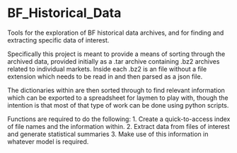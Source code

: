 # BF_Historical_Data
Tools for the exploration of BF historical data archives, and for finding and extracting specific data of interest.

Specifically this project is meant to provide a means of sorting through the archived data, provided initially as a .tar archive containing .bz2 archives related to individual markets.  Inside each .bz2 is an file without a file extension which needs to be read in and then parsed as a json file.  

The dictionaries within are then sorted through to find relevant information which can be exported to a spreadsheet for laymen to play with, though the intention is that most of that type of work can be done using python scripts.

Functions are required to do the following:
    1. Create a quick-to-access index of file names and the information within.
    2. Extract data from files of interest and generate statistical summaries
    3. Make use of this information in whatever model is required.
